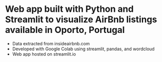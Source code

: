 # Web app built with Python and Streamlit to visualize AirBnb listings available in Oporto, Portugal

* Data extracted from insideairbnb.com
* Developed with Google Colab using streamlit, pandas, and wordcloud
* Web app hosted on streamlit.io
